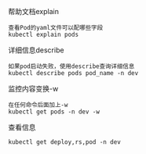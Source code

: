 帮助文档explain

```shell
查看Pod的yaml文件可以配哪些字段
kubectl explain pods
```

详细信息describe

```shell
如果pod启动失败，使用describe查询详细信息
kubectl describe pods pod_name -n dev
```

监控内容变换-w

```shell
在任何命令后面加上-w
kubectl get pods -n dev -w
```

查看信息

```shell
kubectl get deploy,rs,pod -n dev
```

